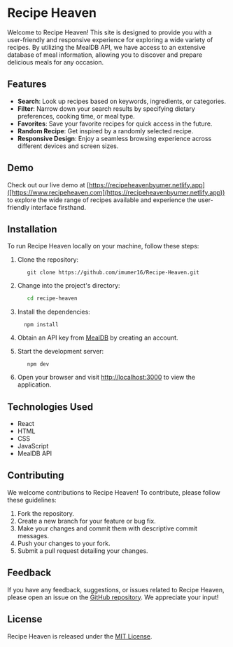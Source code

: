 # Recipe Heaven

Welcome to Recipe Heaven! This site is designed to provide you with a user-friendly and responsive experience for exploring a wide variety of recipes. By utilizing the MealDB API, we have access to an extensive database of meal information, allowing you to discover and prepare delicious meals for any occasion.

## Features

- **Search**: Look up recipes based on keywords, ingredients, or categories.
- **Filter**: Narrow down your search results by specifying dietary preferences, cooking time, or meal type.
- **Favorites**: Save your favorite recipes for quick access in the future.
- **Random Recipe**: Get inspired by a randomly selected recipe.
- **Responsive Design**: Enjoy a seamless browsing experience across different devices and screen sizes.

## Demo

Check out our live demo at [https://recipeheavenbyumer.netlify.app]([https://www.recipeheaven.com](https://recipeheavenbyumer.netlify.app)) to explore the wide range of recipes available and experience the user-friendly interface firsthand.

## Installation

To run Recipe Heaven locally on your machine, follow these steps:

1. Clone the repository:
   ```git
      git clone https://github.com/imumer16/Recipe-Heaven.git
   ```


2. Change into the project's directory:
   ```bash
      cd recipe-heaven
   ```

3. Install the dependencies:
    ```npm
      npm install
    ```

4. Obtain an API key from [MealDB](https://www.themealdb.com/api.php) by creating an account.



5. Start the development server:
   ```npm
      npm dev
   ```


6. Open your browser and visit [http://localhost:3000](http://localhost:3000) to view the application.

## Technologies Used

- React
- HTML
- CSS
- JavaScript
- MealDB API

## Contributing

We welcome contributions to Recipe Heaven! To contribute, please follow these guidelines:

1. Fork the repository.
2. Create a new branch for your feature or bug fix.
3. Make your changes and commit them with descriptive commit messages.
4. Push your changes to your fork.
5. Submit a pull request detailing your changes.

## Feedback

If you have any feedback, suggestions, or issues related to Recipe Heaven, please open an issue on the [GitHub repository](https://github.com/imumer16/Recipe-Heaven/issues). We appreciate your input!

## License

Recipe Heaven is released under the [MIT License](LICENSE).
